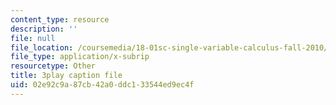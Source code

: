 ```yaml
---
content_type: resource
description: ''
file: null
file_location: /coursemedia/18-01sc-single-variable-calculus-fall-2010/02e92c9a87cb42a0ddc133544ed9ec4f_ryLdyDrBfvI.srt
file_type: application/x-subrip
resourcetype: Other
title: 3play caption file
uid: 02e92c9a-87cb-42a0-ddc1-33544ed9ec4f
---
```

